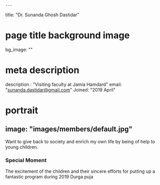 
    ---
title: "Dr. Sunanda Ghosh Dastidar"
# page title background image
bg_image: ""
# meta description
description : "Visiting faculty at Jamia Hamdard"
email: "sunanda.dastidar@gmail.com"
Joined: "2019 April"
# portrait
image: "images/members/default.jpg"
---

Want to give back to society and enrich my own life by being of help to young children.

### Special Moment
The excitement of the children and their sincere efforts for putting up a fantastic program during 2019 Durga puja

